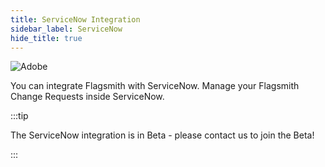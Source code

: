 ```yaml
---
title: ServiceNow Integration
sidebar_label: ServiceNow
hide_title: true
---
```


![Adobe](/img/integrations/servicenow/servicenow-logo.svg)

You can integrate Flagsmith with ServiceNow. Manage your Flagsmith Change Requests inside ServiceNow.

:::tip

The ServiceNow integration is in Beta - please contact us to join the Beta!

:::
